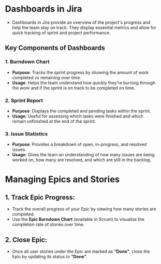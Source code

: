 # Dashboards in Jira

- Dashboards in Jira provide an overview of the project's progress and help the team stay on track. They display essential metrics and allow for quick tracking of sprint and project performance.

## Key Components of Dashboards

### 1. Burndown Chart
- **Purpose**: Tracks the sprint progress by showing the amount of work completed vs remaining over time.
- **Usage**: Helps the team understand how quickly they're burning through the work and if the sprint is on track to be completed on time.

### 2. Sprint Report
- **Purpose**: Displays the completed and pending tasks within the sprint.
- **Usage**: Useful for assessing which tasks were finished and which remain unfinished at the end of the sprint.

### 3. Issue Statistics
- **Purpose**: Provides a breakdown of open, in-progress, and resolved issues.
- **Usage**: Gives the team an understanding of how many issues are being worked on, how many are resolved, and which are still in the backlog.


# Managing Epics and Stories

## 1. Track Epic Progress:
- Track the overall progress of your Epic by viewing how many stories are completed.
- Use the **Epic Burndown Chart** (available in Scrum) to visualize the completion rate of stories over time.

## 2. Close Epic:
- Once all user stories under the Epic are marked as **“Done”**, close the Epic by updating its status to **“Done”**.
